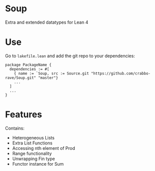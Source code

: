 # Soup
Extra and extended datatypes for Lean 4

# Use
Go to `lakefile.lean` and add the git repo to your dependencies:
```lean
package PackageName {
  dependencies := #[
    { name := `Soup, src := Source.git "https://github.com/crabbo-rave/Soup.git" "master"}
    ...
  ]
  ...
}
```

# Features
Contains:
- Heterogeneous Lists
- Extra List Functions
- Accessing nth element of Prod
- Range functionality
- Unwrapping Fin type
- Functor instance for Sum
